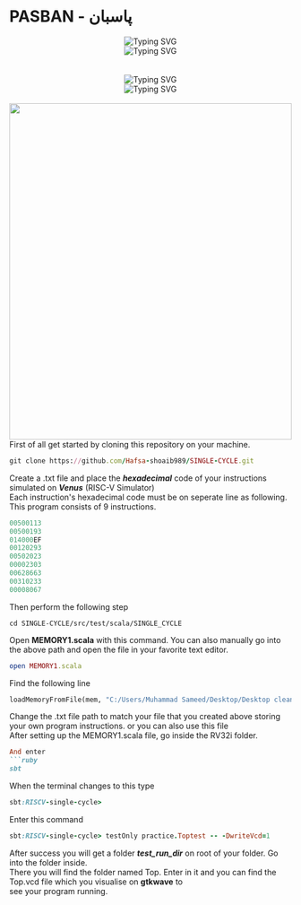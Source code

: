 <div ><h1> PASBAN - پاسبان</h1>
  
<div align='center'><img src="https://readme-typing-svg.demolab.com?font=Arial&size=22&pause=1000&color=8510d8&multiline=true&width=435&lines=RISC-V+Single+Cycle+Core" alt="Typing SVG" /><br>
<img align='center' src="https://readme-typing-svg.demolab.com?font=Arial&size=18&pause=1000&color=8510d8&multiline=true&width=435&lines=Designed+by+HAFSA+SHOAIB" alt="Typing SVG" />
</div>
<br><br>

  
<div align='center'><img src="https://readme-typing-svg.demolab.com?font=Arial&size=22&pause=1000&color=F7F7F7&multiline=true&width=435&lines=RISC-V+Single+Cycle+Core" alt="Typing SVG" /><br>
<img src="https://readme-typing-svg.demolab.com?font=Arial&size=18&pause=1000&color=F7F7F7&multiline=true&width=435&lines=Designed+by+HAFSA+SHOAIB" alt="Typing SVG" />
</div>
<br>

<img src='Single Cycle RISC-V Core.png' height=600 width=100%>
<br>
First of all get started by cloning this repository on your machine.

```ruby
git clone https://github.com/Hafsa-shoaib989/SINGLE-CYCLE.git
```

Create a .txt file and place the ***hexadecimal*** code of your instructions simulated on ***Venus*** (RISC-V Simulator)\
Each instruction's hexadecimal code must be on seperate line as following. This program consists of 9 instructions.

```ruby
00500113
00500193
014000EF
00120293
00502023
00002303
00628663
00310233
00008067
```
Then perform the following step
```
cd SINGLE-CYCLE/src/test/scala/SINGLE_CYCLE
```
Open **MEMORY1.scala** with this command. You can also manually go into the above path and open the file in your favorite text editor.
```ruby
open MEMORY1.scala
```
Find the following line
``` python
loadMemoryFromFile(mem, "C:/Users/Muhammad Sameed/Desktop/Desktop clean/Hafsa/Merl/sample.txt")
```
Change the .txt file path to match your file that you created above storing your own program instructions. or you can also use this file\
After setting up the MEMORY1.scala file, go inside the RV32i folder.
```ruby
And enter
```ruby
sbt
```
When the terminal changes to this type
```ruby
sbt:RISCV-single-cycle>
```
Enter this command
```ruby
sbt:RISCV-single-cycle> testOnly practice.Toptest -- -DwriteVcd=1
```

After success you will get a folder ***test_run_dir*** on root of your folder. Go into the folder inside.\
There you will find the folder named Top. Enter in it and you can find the Top.vcd file which you visualise on **gtkwave** to\
see your program running.
